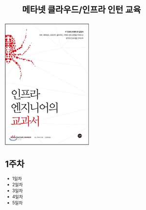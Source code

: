 # <p align="center">메타넷 클라우드/인프라 인턴 교육</p>

<p algin="center"><img src="images/인프라엔지니어교과서.jpg"></p>

<h1>1주차</h1>
<ul>
  <li>1일차</li>
  <li>2일차</li>
  <li>3일차</li>
  <li>4일차</li>
  <li>5일차</li>
</ul>
